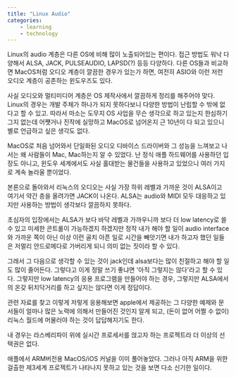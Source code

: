 ```yaml
---
title: "Linux Audio"
categories:
    - learning
    - technology
---
```


Linux의 audio 계층은 다른 OS에 비해 많이 노출되어있는 편이다. 접근 방법도 워낙 다양해서 ALSA, JACK, PULSEAUDIO, LAPSD(?) 등등 다양하다. 다른 OS들과 비교하면 MacOS처럼 오디오 계층이 깔끔한 경우가 있는가 하면, 여전히 ASIO와 이런 저런 오디오 계층이 공존하는 윈도우즈도 있다. 

사실 오디오와 멀티미디어 계층은 OS 제작사에서 깔끔하게 정리를 해주어야 맞다. Linux의 경우는 개발 주체가 하나가 되지 못하다보니 다양한 방법이 난립할 수 밖에 없다고 할 수 있고. 따라서 마소는 도무지 OS 사업을 무슨 생각으로 하고 있는지 한심하기 그지 없는데 어쩃거나 진작에 실망하고 MacOS로 넘어온지 근 10년이 다 되고 있으니 별로 언급하고 싶은 생각도 없다.

MacOS로 처음 넘어와서 단일화된 오디오 디바이스 드라이버와 그 성능을 느껴보고 나서는 왜 사람들이 Mac, Mac하는지 알 수 있었다. 난 정식 애플 하드웨어를 사용하던 입장도 아니고, 윈도우 세계에서도 사실 홀대받는 물건들을 사용하고 있었으니 여러 가지로 계속 놀라울 뿐이었다. 

본론으로 돌아와서 리눅스의 오디오는 사실 가장 하위 레벨과 가까운 것이 ALSA이고 여기서 약간 층을 올려가면 JACK이 나온다. ALSA는 audio와 MIDI 모두 대응하고 있지만 사용하는 방법이 생각보다 깔끔하지 못하다.

초심자의 입장에서는 ALSA가 보다 바닥 레벨과 가까우니까 보다 더 low latency로 쓸 수 있고 미세한 콘트롤이 가능하겠지 하겠지만 정작 내가 해야 할 일이 audio interface와 가까운 쪽이 아닌 이상 이런 골치 아픈 일로 시간을 빼앗기면 내가 하고자 했던 일들은 저멀리 안드로메다로 가버리게 되니 의미 없는 짓이라 할 수 있다.

그래서 그 다음으로 생각할 수 있는 것이 jack인데 alsa보다는 많이 친절하고 해야 할 일도 많이 줄어든다. 그렇다고 이게 정말 쓰기 좋냐면 '아직 그렇지는 않다'라고 할 수 있다. 그렇지만 low latency의 응용 프로그램을 만들어야 하는 경우, 그렇지만 ALSA에서의 온갖 뒤치닥거리를 하고 싶지는 않다면 이게 정답이다.

관련 자료를 찾고 이렇게 저렇게 응용해보면 apple에서 제공하는 그 다양한 예제와 문서들이 얼마나 많은 노력에 의해서 만들어진 것인지 알게 되고, (돈이 없어 어쩔 수 없이) 리눅스 월드에 머물러야 하는 것이 답답해지기도 한다.

내 경우는 라스베리파이 위에 실시간 프로세서를 얹고자 하는 프로젝트라 더 이상의 선택권은 없다. 

애플에서 ARM버전용 MacOS/iOS 커널을 이미 풀어놓았다. 그러나 아직 ARM을 위한 걸출한 제3세계 프로젝트가 나타나지 못하고 있는 것을 보면 다소 신기한 일이다. 